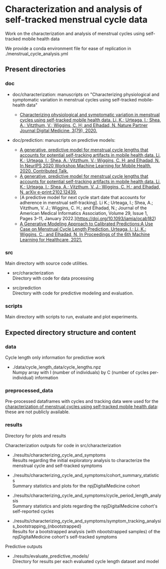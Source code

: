 # Characterization and analysis of self-tracked menstrual cycle data

Work on the characterization and analysis of menstrual cycles using self-tracked mobile health data

We provide a conda environment file for ease of replication in ./menstrual_cycle_analysis.yml

## Present directories

### doc

- doc/characterization: manuscripts on "Characterizing physiological and symptomatic variation in menstrual cycles using self-tracked mobile-health data"
    - [Characterizing physiological and symptomatic variation in menstrual cycles using self-tracked mobile health data. Li, K.; Urteaga, I.; Shea, A.; Vitzthum, V.; Wiggins, C. H; and Elhadad, N. Nature Partner Journal Digital Medicine, 3(79), 2020.](https://www.nature.com/articles/s41746-020-0269-8)

- doc/prediction: manuscripts on predictive models:
    - [A generative, predictive model for menstrual cycle lengths that accounts for potential self-tracking artifacts in mobile health data. Li, K.; Urteaga, I.; Shea, A.; Vitzthum, V.; Wiggins, C. H; and Elhadad, N. In NeurIPS 2020 Workshop Machine Learning for Mobile Health, 2020. Contributed Talk.](https://sites.google.com/view/ml4mobilehealth-neurips-2020/home#h.kx5rlc27ssyh)
    - [A generative, predictive model for menstrual cycle lengths that accounts for potential self-tracking artifacts in mobile health data. Li, K.; Urteaga, I.; Shea, A.; Vitzthum, V. J.; Wiggins, C. H.; and Elhadad, N. arXiv e-print:2102.12439.](https://arxiv.org/abs/2102.12439)
    - [A predictive model for next cycle start date that accounts for adherence in menstrual self-tracking]. Li K.; Urteaga, I.; Shea, A.; Vitzthum, V. J.; Wiggins, C. H.; and Elhadad, N.; Journal of the American Medical Informatics Association, Volume 29, Issue 1, Pages 3–11, January 2022.](https://doi.org/10.1093/jamia/ocab182)
    - [A Generative Modeling Approach to Calibrated Predictions:A Use Case on Menstrual Cycle Length Prediction. Urteaga, I.; Li, K.; Wiggins, C.; and Elhadad, N. In Proceedings of the 6th Machine Learning for Healthcare, 2021.](https://proceedings.mlr.press/v149/urteaga21a.html)

### src

Main directory with source code utilities.

- src/characterization  
    Directory with code for data processing

- src/prediction  
    Directory with code for predictive modeling and evaluation.

### scripts

Main directory with scripts to run, evaluate and plot experiments.

## Expected directory structure and content

### data

Cycle length only information for predictive work
- ./data/cycle_length_data/cycle_lengths.npz  
        Numpy array with I (number of individuals) by C (number of cycles per-individual) information
     
### preprocessed_data

Pre-processed dataframes with cycles and tracking data were used for the [characterization of menstrual cycles using self-tracked mobile health data](https://www.nature.com/articles/s41746-020-0269-8): these are not publicly available.

### results

Directory for plots and results

Characterization outputs for code in src/characterization

- ./results/characterizing_cycle_and_symptoms  
    Results regarding the initial exploratory analysis to characterize the menstrual cycle and self-tracked symptoms
    
- ./results/characterizing_cycle_and_symptoms/cohort_summary_statistics  
        Summary statistics and plots for the npjDigitalMedicine cohort

- ./results/characterizing_cycle_and_symptoms/cycle_period_length_analysis  
        Summary statistics and plots regarding the npjDigitalMedicine cohort's self-reported cycles

- ./results/characterizing_cycle_and_symptoms/symptom_tracking_analysis_bootstrapping_{nbootstrapped}  
        Results for a bootstrapped analysis (with nbootstrapped samples) of the npjDigitalMedicine cohort's self-tracked symptoms 
        
Predictive outputs

- ./results/evaluate_predictive_models/  
        Directory for results per each evaluated cycle length dataset and model

